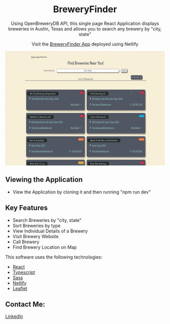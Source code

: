 <h1 align="center">BreweryFinder</h1>

<p align="center">Using OpenBreweryDB API, this single page React Application displays breweries in Austin, Texas and  allows you to search any brewery by "city, state"</p>

<p align="center">Visit the <a href="https://thebreweryfinder.netlify.app/">BreweryFinder App</a> deployed using Netlify</p>

<div align="center">
    <img src="./public/BreweryFinder.gif" alt="BreweryFinderGif" height="360px" />
</div>

## Viewing the Application

* View the Application by cloning it and then running "npm run dev"

## Key Features

* Search Breweries by "city, state"
* Sort Breweries by type
* View Individual Details of a Brewery 
* Visit Brewery Website
* Call Brewery
* Find Brewery Location on Map


This software uses the following technologies:

- [React](https://reactjs.org/)
- [Typescript](https://www.typescriptlang.org/)
- [Sass](https://sass-lang.com/)
- [Netlify](https://www.netlify.com/)
- [Leaflet](https://leafletjs.com/)



<h2>Contact Me:</h2>
<a href="https://www.linkedin.com/in/zachcar">LinkedIn</a>
